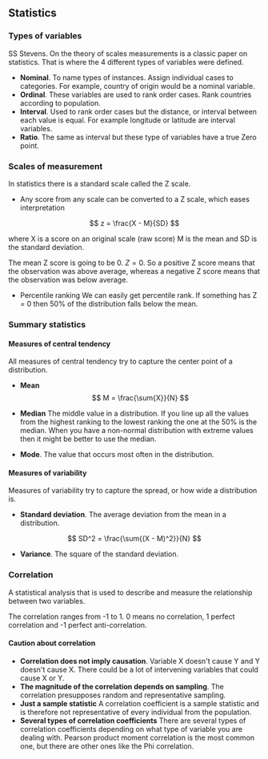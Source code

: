 ## Statistics

### Types of variables
SS Stevens. On the theory of scales measurements is a classic paper on statistics. That is where the 4 different types of variables were defined.

* **Nominal**. To name types of instances. Assign individual cases to categories. For example, country of origin would be a nominal variable.
* **Ordinal**. These variables are used to rank order cases. Rank countries according to population. 
* **Interval**. Used to rank order cases but the distance, or interval between each value is equal. For example longitude or latitude are interval variables.
* **Ratio**. The same as interval but these type of variables have a true Zero point.

### Scales of measurement
In statistics there is a standard scale called the Z scale.

* Any score from any scale can be converted to a Z scale, which eases interpretation

$$  z = \frac{X - M}{SD} $$

where X is a score on an original scale (raw score)
M is the mean and SD is the standard deviation.

The mean Z score is going to be 0. $Z = 0$. So a positive Z score means that the observation was above average, whereas a negative Z score means that the observation was below average.

* Percentile ranking
We can easily get percentile rank. If something has Z = 0 then 50% of the distribution falls below the mean.

### Summary statistics

#### Measures of central tendency
All measures of central tendency try to capture the center point of a distribution.

* **Mean** 
$$ M = \frac{\sum{X}}{N} $$

* **Median** The middle value in a distribution. If you line up all the values from the highest ranking to the lowest ranking the one at the 50% is the median. When you have a non-normal distribution with extreme values then it might be better to use the median.

* **Mode**. The value that occurs most often in the distribution.

#### Measures of variability
Measures of variability try to capture the spread, or how wide a distribution is.

* **Standard deviation**. The average deviation from the mean in a distribution.

$$  SD^2 = \frac{\sum{(X - M)^2}}{N}  $$

* **Variance**. The square of the standard deviation.


### Correlation
A statistical analysis that is used to describe and measure the relationship between two variables.

The correlation ranges from -1 to 1. 0 means no correlation, 1 perfect correlation and -1 perfect anti-correlation.

#### Caution about correlation
* **Correlation does not imply causation**. Variable X doesn't cause Y and Y doesn't cause X. There could be a lot of intervening variables that could cause X or Y.
* **The magnitude of the correlation depends on sampling**. The correlation presupposes random and representative sampling.
* **Just a sample statistic**
A correlation coefficient is a sample statistic and is therefore not representative of every individual from the population.
* **Several types of correlation coefficients**
There are several types of correlation coefficients depending on what type of variable you are dealing with. Pearson product moment correlation is the most common one, but there are other ones like the Phi correlation.